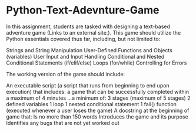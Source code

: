 # Python-Text-Adevnture-Game

In this assignment, students are tasked with designing a text-based adventure game (Links to an external site.). This game should utilize the Python essentials covered thus far, including, but not limited to:

Strings and String Manipulation
User-Defined Functions and Objects (variables)
User Input and Input Handling
Conditional and Nested Conditional Statements (if/elif/else)
Loops (for/while)
Controlling for Errors
 

 

The working version of the game should include:

An executable script (a script that runs from beginning to end upon execution) that includes:
a game that can be successfully completed within a maximum of 4 minutes
…a minimum of:
3 stages (maximum of 5 stages)
2 defined variables
1 loop
1 nested conditional statement
1 fail() function (executed whenever a user loses the game)
A docstring at the beginning of game that:
Is no more than 150 words
Introduces the game and its purpose
Identifies any bugs that are not yet worked out
